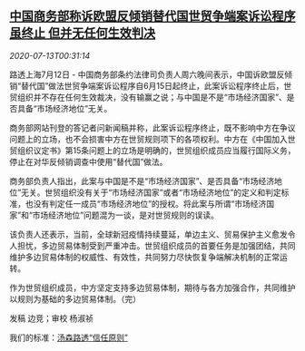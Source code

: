 <!--1594603393000-->
[中国商务部称诉欧盟反倾销替代国世贸争端案诉讼程序虽终止 但并无任何生效判决](https://cn.reuters.com/article/china-eu-wto-dispute-0712-sun-idCNKCS24E01P)
------

<div><i>2020-07-13T00:31:14</i></div><div class="StandardArticleBody_body"><p>路透上海7月12日 - 中国商务部条约法律司负责人周六晚间表示，中国诉欧盟反倾销“替代国”做法世贸争端案诉讼程序自6月15日起终止，此案诉讼程序终止后，世贸组织并不存在任何生效裁决，没有输赢之说；与中国是不是“市场经济国家”、是否具备“市场经济地位”无关。 </p><p>商务部网站刊登的答记者问新闻稿并称，此案诉讼程序终止，既不影响中方在争议问题上的立场，也不会损害中方在世贸规则项下的各项权利。中方在《中国加入世贸组织议定书》第15条问题上的立场是明确的，世贸组织成员应当履行国际义务，停止在对华反倾销调查中使用“替代国”做法。 </p><p>商务部负责人指出，此案与中国是不是“市场经济国家”、是否具备“市场经济地位”无关。世贸组织没有关于“市场经济国家”或者“市场经济地位”的定义和判定标准，也没有判定任一成员“市场经济地位”的授权。将此案与所谓“市场经济国家”和“市场经济地位”问题混为一谈，是对世贸规则的误读。 </p><p>该负责人还表示，当前，全球新冠疫情持续蔓延，单边主义、贸易保护主义愈发令人担忧，多边贸易体制受到严重冲击。世贸组织成员的首要任务是加强团结，共同维护多边贸易体制的权威性、有效性，共同努力尽快恢复争端解决机制的正常运转。 </p><p>作为世贸组织成员，中方坚定支持多边贸易体制，期待与各方加强合作，共同维护以规则为基础的多边贸易体制。（完） </p><div class="Attribution_container"><div class="Attribution_attribution"><p class="Attribution_content">发稿 边竞；审校 杨淑祯 </p></div></div><div class="StandardArticleBody_trustBadgeContainer"><span class="StandardArticleBody_trustBadgeTitle">我们的标准：</span><span class="trustBadgeUrl"><a href="https://www.thomsonreuters.cn/content/dam/openweb/documents/pdf/china/brochures/about-us-1.pdf">汤森路透“信任原则”</a></span></div></div>
